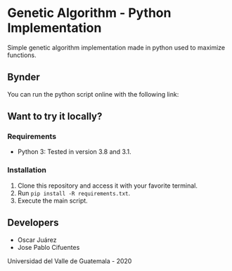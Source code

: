 # Genetic Algorithm - Python Implementation

Simple genetic algorithm implementation made in python used to maximize functions.


## Bynder

You can run the python script online with the following link:


## Want to try it locally?

### Requirements

* Python 3: Tested in version 3.8 and 3.1.

### Installation

1. Clone this repository and access it with your favorite terminal.
2. Run `pip install -R requirements.txt`.
3. Execute the main script.

## Developers

* Oscar Juárez
* Jose Pablo Cifuentes

Universidad del Valle de Guatemala - 2020
